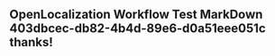 <properties
ms.topic="hero-topic"
ms.test1="hero-topic"
ms.test2="test"/>

## OpenLocalization Workflow Test MarkDown 403dbcec-db82-4b4d-89e6-d0a51eee051c thanks!
